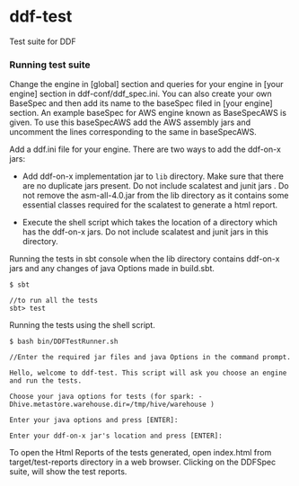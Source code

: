 # ddf-test
Test suite for DDF

### Running test suite

Change the engine in [global] section and queries for your engine in [your engine] section in ddf-conf/ddf_spec.ini.
 You can also create your own BaseSpec and then add its name to the baseSpec filed in [your engine] section. An 
 example baseSpec for AWS engine known as BaseSpecAWS is given. To use this baseSpecAWS add the AWS assembly jars and uncomment the lines corresponding to the same in baseSpecAWS.
  
Add a ddf.ini file for your engine. There are two ways to add the ddf-on-x jars:

  * Add ddf-on-x implementation jar to `lib` directory. Make sure that there are no duplicate jars present. Do not 
 include scalatest and junit jars . Do not remove the asm-all-4.0.jar from the lib directory as it
contains some essential classes required for the scalatest to generate a html report.

  * Execute the shell script which takes the location of a directory which has the ddf-on-x jars. Do not include 
 scalatest and junit jars in this directory. 


Running the tests in sbt console when the lib directory contains ddf-on-x jars and any changes of java Options made 
in build.sbt.

```
$ sbt

//to run all the tests
sbt> test
```


Running the tests using the shell script.

```
$ bash bin/DDFTestRunner.sh

//Enter the required jar files and java Options in the command prompt.

Hello, welcome to ddf-test. This script will ask you choose an engine and run the tests.

Choose your java options for tests (for spark: -Dhive.metastore.warehouse.dir=/tmp/hive/warehouse )

Enter your java options and press [ENTER]:

Enter your ddf-on-x jar's location and press [ENTER]:

```

To open the Html Reports of the tests generated, open index.html from target/test-reports directory in a web browser.
Clicking on the DDFSpec suite, will show the test reports.

